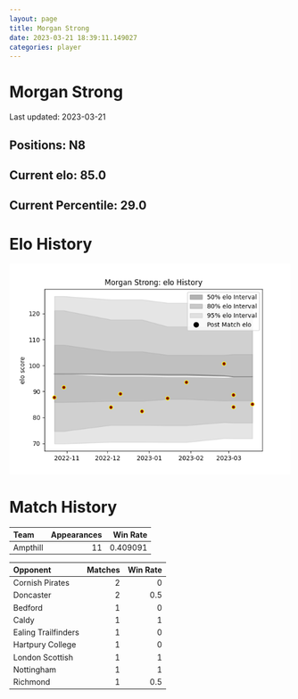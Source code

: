 ```yaml
---  
layout: page  
title: Morgan Strong  
date: 2023-03-21 18:39:11.149027  
categories: player  
---
```

# Morgan Strong


Last updated: 2023-03-21
## Positions: N8

## Current elo: 85.0

## Current Percentile: 29.0

# Elo History


![elo history](history_MorganStrong.png)
# Match History


| Team     |   Appearances |   Win Rate |
|:---------|--------------:|-----------:|
| Ampthill |            11 |   0.409091 |

| Opponent            |   Matches |   Win Rate |
|:--------------------|----------:|-----------:|
| Cornish Pirates     |         2 |        0   |
| Doncaster           |         2 |        0.5 |
| Bedford             |         1 |        0   |
| Caldy               |         1 |        1   |
| Ealing Trailfinders |         1 |        0   |
| Hartpury College    |         1 |        0   |
| London Scottish     |         1 |        1   |
| Nottingham          |         1 |        1   |
| Richmond            |         1 |        0.5 |
